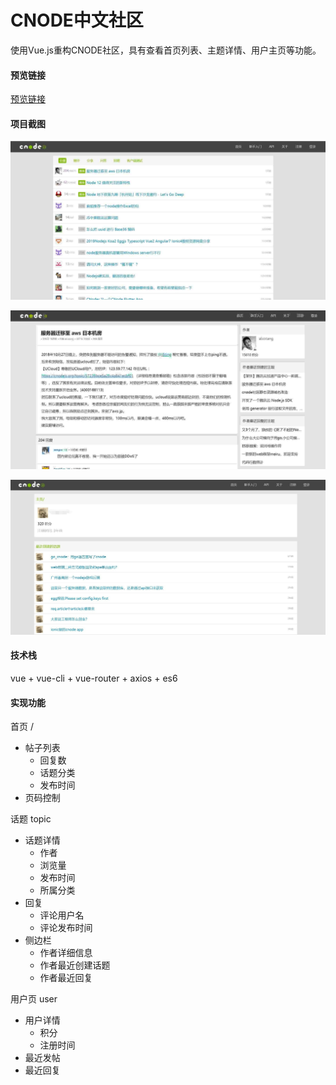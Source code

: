 # CNODE中文社区

使用Vue.js重构CNODE社区，具有查看首页列表、主题详情、用户主页等功能。

#### 预览链接

[预览链接](https://more-ka.github.io/cnode/dist/index.html)

#### 项目截图

![截图1](https://github.com/more-ka/cnode/blob/master/img/cnode.jpg)

![截图1](https://github.com/more-ka/cnode/blob/master/img/content.jpg)

![截图1](https://github.com/more-ka/cnode/blob/master/img/member.jpg)

#### 技术栈

vue + vue-cli + vue-router + axios + es6

#### 实现功能

首页 /

* 帖子列表
  * 回复数
  * 话题分类
  * 发布时间
* 页码控制

话题 topic

* 话题详情
  * 作者
  * 浏览量
  * 发布时间
  * 所属分类
* 回复
  * 评论用户名
  * 评论发布时间
* 侧边栏
  * 作者详细信息
  * 作者最近创建话题
  * 作者最近回复

用户页 user

* 用户详情
  * 积分
  * 注册时间
* 最近发帖
* 最近回复
